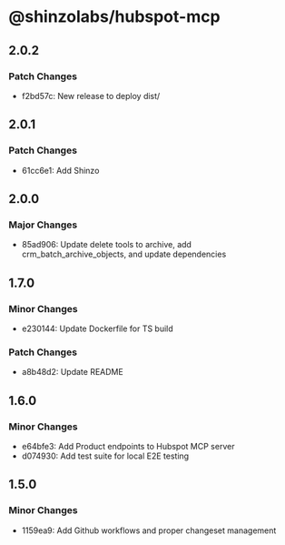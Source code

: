 # @shinzolabs/hubspot-mcp

## 2.0.2

### Patch Changes

- f2bd57c: New release to deploy dist/

## 2.0.1

### Patch Changes

- 61cc6e1: Add Shinzo

## 2.0.0

### Major Changes

- 85ad906: Update delete tools to archive, add crm_batch_archive_objects, and update dependencies

## 1.7.0

### Minor Changes

- e230144: Update Dockerfile for TS build

### Patch Changes

- a8b48d2: Update README

## 1.6.0

### Minor Changes

- e64bfe3: Add Product endpoints to Hubspot MCP server
- d074930: Add test suite for local E2E testing

## 1.5.0

### Minor Changes

- 1159ea9: Add Github workflows and proper changeset management

